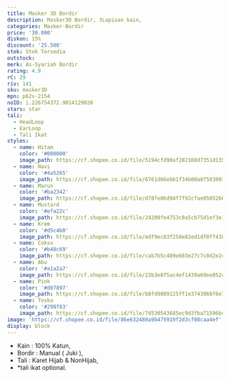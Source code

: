```yaml
---
title: Masker 3D Bordir
description: Masker3D Bordir, 3Lapisan kain,
categories: Masker-Bordir
price: '30.000'
diskon: 15%
discount: '25.500'
stok: Stok Tersedia
outstock: 
merk: As-Syariah Bordir
rating: 4.9
rC: 29
riv: 141
sku: masker3D
mpn: p62s-2154
noID: i.226754372.9014129020
stars: star
tali:
  - HeadLoop
  - EarLoop
  - Tali Ikat
styles:
  - name: Hitam
    color: '#000000'
    image_path: https://cf.shopee.co.id/file/5194cfd90af282168d7351d1350c924c
  - name: Navi
    color: '#4a5265'
    image_path: https://cf.shopee.co.id/file/6761d66ebb1f34b00a07583091ff62c6
  - name: Marun
    color: '#ba2342'
    image_path: https://cf.shopee.co.id/file/d78fe06d94f7f92cfae0505266a78186
  - name: Mustard
    color: '#efa22c'
    image_path: https://cf.shopee.co.id/file/24200fe4753c8a5cb75d1ef3e1458f08
  - name: Krem
    color: '#d5c4b0'
    image_path: https://cf.shopee.co.id/file/edf9ec83f258e82ed1df0ff4384becd1
  - name: Coksu
    color: '#b48c69'
    image_path: https://cf.shopee.co.id/file/cab7b5c489e683e27c7c0d2e2cbb1d11
  - name: Abu
    color: '#a1a2a7'
    image_path: https://cf.shopee.co.id/file/23b3e8f5ac4ef1439a69ee852c6ccfe6
  - name: Pink
    color: '#d07897'
    image_path: https://cf.shopee.co.id/file/b8fd9009125ff1e3743068f6e72173d5
  - name: Toska
    color: '#298f83'
    image_path: https://cf.shopee.co.id/file/74530543685ec9d3fba71596bc7b62d0
image: 'https://cf.shopee.co.id/file/86e632480a9b475919f2d3cf08caa4ef'
display: block
---
```


- Kain : 100% Katun,
- Bordir : Manual ( Juki ),
- Tali : Karet Hijab & NonHijab,
- *tali ikat optional.
